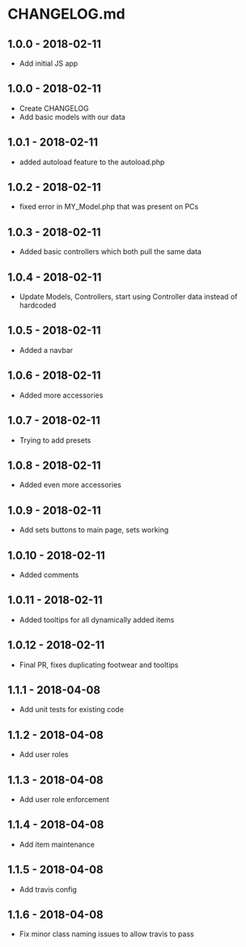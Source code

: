 # CHANGELOG.md

## 1.0.0 - 2018-02-11

- Add initial JS app

## 1.0.0 - 2018-02-11

- Create CHANGELOG
- Add basic models with our data

## 1.0.1 - 2018-02-11

- added autoload feature to the autoload.php

## 1.0.2 - 2018-02-11

- fixed error in MY_Model.php that was present on PCs

## 1.0.3 - 2018-02-11

- Added basic controllers which both pull the same data

## 1.0.4 - 2018-02-11

- Update Models, Controllers, start using Controller data instead of hardcoded

## 1.0.5 - 2018-02-11

- Added a navbar

## 1.0.6 - 2018-02-11

- Added more accessories

## 1.0.7 - 2018-02-11

- Trying to add presets

## 1.0.8 - 2018-02-11

- Added even more accessories

## 1.0.9 - 2018-02-11

- Add sets buttons to main page, sets working

## 1.0.10 - 2018-02-11

- Added comments

## 1.0.11 - 2018-02-11

- Added tooltips for all dynamically added items

## 1.0.12 - 2018-02-11

- Final PR, fixes duplicating footwear and tooltips

## 1.1.1 - 2018-04-08

- Add unit tests for existing code

## 1.1.2 - 2018-04-08

- Add user roles

## 1.1.3 - 2018-04-08

- Add user role enforcement

## 1.1.4 - 2018-04-08

- Add item maintenance

## 1.1.5 - 2018-04-08

- Add travis config

## 1.1.6 - 2018-04-08

- Fix minor class naming issues to allow travis to pass
